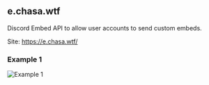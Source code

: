 ## e.chasa.wtf
Discord Embed API to allow user accounts to send custom embeds.

Site: https://e.chasa.wtf/

### Example 1
![Example 1](https://raw.githubusercontent.com/itschasa/e.chasa.wtf/main/example_1.jpg)
